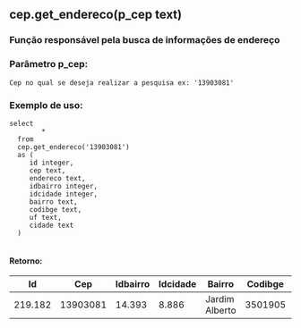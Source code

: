 ## cep.get_endereco(p_cep text)

###  Função responsável pela busca de informações de endereço

### Parâmetro p_cep:
```
Cep no qual se deseja realizar a pesquisa ex: '13903081'
```

### Exemplo de uso:
```
select 
        * 
  from 
  cep.get_endereco('13903081') 
  as (
     id integer,
     cep text,
     endereco text,
     idbairro integer,
     idcidade integer,
     bairro text,
     codibge text,
     uf text,
     cidade text
  )
  
```

#### Retorno:
| Id          | Cep       |  Idbairro |  Idcidade | Bairro         | Codibge | UF | Cidade |
| ----------- | --------- |-----------|-----------|----------------|---------|----|--------|
| 219.182     | 13903081  | 14.393    |   8.886   | Jardim Alberto | 3501905 | SP | Amparo |







